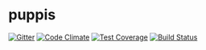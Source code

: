 # puppis

[![Gitter](https://badges.gitter.im/Join%20Chat.svg)](https://gitter.im/ehedrick/puppis?utm_source=badge&utm_medium=badge&utm_campaign=pr-badge&utm_content=badge) [![Code Climate](https://codeclimate.com/github/ehedrick/puppis/badges/gpa.svg)](https://codeclimate.com/github/ehedrick/puppis) [![Test Coverage](https://codeclimate.com/github/ehedrick/puppis/badges/coverage.svg)](https://codeclimate.com/github/ehedrick/puppis/coverage) [![Build Status](https://travis-ci.org/ehedrick/puppis.svg?branch=develop)](https://travis-ci.org/ehedrick/puppis)